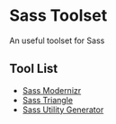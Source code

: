 # Sass Toolset
An useful toolset for Sass

## Tool List

* [Sass Modernizr](https://github.com/coskunbaris/sass-toolset/tree/master/sass-modernizr)
* [Sass Triangle](https://github.com/coskunbaris/sass-toolset/tree/master/sass-triangle)
* [Sass Utility Generator](https://github.com/coskunbaris/sass-toolset/tree/master/sass-utility-generator)
